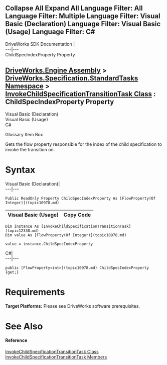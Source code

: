 Collapse All Expand All Language Filter: All  Language Filter: Multiple  Language Filter: Visual Basic (Declaration) Language Filter: Visual Basic (Usage) Language Filter: C#  
---  
DriveWorks SDK Documentation  |   
---|---  
ChildSpecIndexProperty Property   
  
[DriveWorks.Engine Assembly](topic2156.md) > [DriveWorks.Specification.StandardTasks Namespace](topic11896.md) > [InvokeChildSpecificationTransitionTask Class](topic12330.md) : ChildSpecIndexProperty Property  
---  
  
Visual Basic (Declaration)    
Visual Basic (Usage)    
C# 

Glossary Item Box

Gets the flow property responsible for the index of the child specification to invoke the transition on. 

# Syntax

Visual Basic (Declaration)|   
---|---  
      
    
    Public ReadOnly Property ChildSpecIndexProperty As [FlowProperty(Of Integer)](topic10978.md)  
  
Visual Basic (Usage)| Copy Code  
---|---  
      
    
    Dim instance As [InvokeChildSpecificationTransitionTask](topic12330.md)
    Dim value As [FlowProperty(Of Integer)](topic10978.md)
     
    value = instance.ChildSpecIndexProperty  
  
C#|   
---|---  
      
    
    public [FlowProperty<int>](topic10978.md) ChildSpecIndexProperty {get;}  
  
# Requirements

**Target Platforms:** Please see DriveWorks software prerequisites.

# See Also

#### Reference

[InvokeChildSpecificationTransitionTask Class](topic12330.md)   
[InvokeChildSpecificationTransitionTask Members](topic12331.md)


